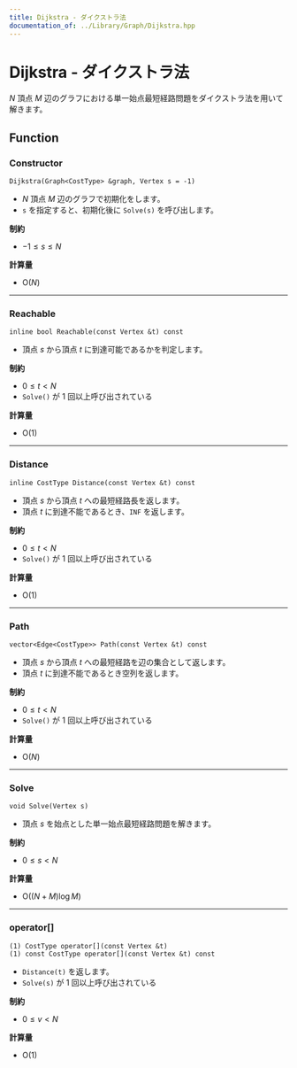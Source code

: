 ```yaml
---
title: Dijkstra - ダイクストラ法
documentation_of: ../Library/Graph/Dijkstra.hpp
---
```


# Dijkstra - ダイクストラ法

$N$ 頂点 $M$ 辺のグラフにおける単一始点最短経路問題をダイクストラ法を用いて解きます。

## Function

### Constructor

```
Dijkstra(Graph<CostType> &graph, Vertex s = -1)
```

- $N$ 頂点 $M$ 辺のグラフで初期化をします。
- `s` を指定すると、初期化後に `Solve(s)` を呼び出します。

**制約**

- $-1 \le s \le N$

**計算量**

- $\textrm{O}(N)$

---

### Reachable

```
inline bool Reachable(const Vertex &t) const
```

- 頂点 $s$ から頂点 $t$ に到達可能であるかを判定します。

**制約**

- $0 \le t \lt N$
- `Solve()` が $1$ 回以上呼び出されている

**計算量**

- $\textrm{O}(1)$

---

### Distance

```
inline CostType Distance(const Vertex &t) const
```

- 頂点 $s$ から頂点 $t$ への最短経路長を返します。
- 頂点 $t$ に到達不能であるとき、`INF` を返します。

**制約**

- $0 \le t \lt N$
- `Solve()` が $1$ 回以上呼び出されている

**計算量**

- $\textrm{O}(1)$

---

### Path

```
vector<Edge<CostType>> Path(const Vertex &t) const
```

- 頂点 $s$ から頂点 $t$ への最短経路を辺の集合として返します。
- 頂点 $t$ に到達不能であるとき空列を返します。

**制約**

- $0 \le t \lt N$
- `Solve()` が $1$ 回以上呼び出されている

**計算量**

- $\textrm{O}(N)$

---

### Solve

```
void Solve(Vertex s)
```

- 頂点 $s$ を始点とした単一始点最短経路問題を解きます。

**制約**

- $0 \le s \lt N$

**計算量**

- $\textrm{O}((N + M) \log M)$

---

### operator[]

```
(1) CostType operator[](const Vertex &t)
(1) const CostType operator[](const Vertex &t) const 
```

- `Distance(t)` を返します。
- `Solve(s)` が $1$ 回以上呼び出されている

**制約**

- $0 \le v \lt N$

**計算量**

- $\textrm{O}(1)$

